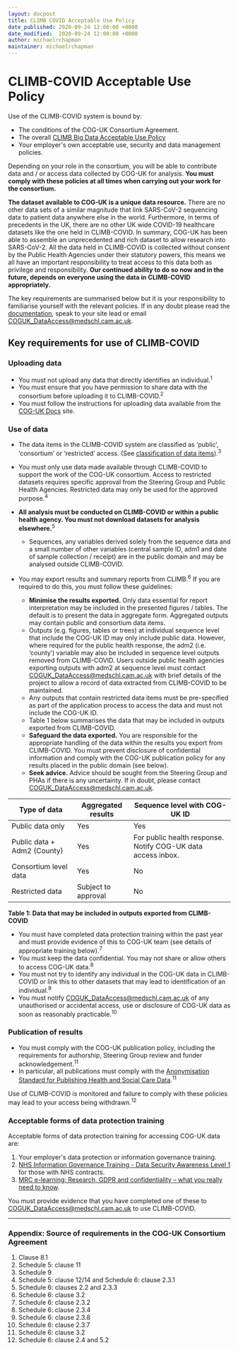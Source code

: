 ```yaml
---
layout: docpost
title: CLIMB COVID Acceptable Use Policy
date_published: 2020-09-24 12:00:00 +0000
date_modified:  2020-09-24 12:00:00 +0000
author: michaelrchapman
maintainer: michaelrchapman
---
```


# CLIMB-COVID Acceptable Use Policy

Use of the CLIMB-COVID system is bound by:
* The conditions of the COG-UK Consortium Agreement.
* The overall [CLIMB Big Data Acceptable Use Policy](https://discourse.climb.ac.uk/t/climb-big-data-terms-and-conditions-for-users-may-2020/1236)
* Your employer's own acceptable use, security and data management policies.

Depending on your role in the consortium, you will be able to contribute data and / or access data collected by COG-UK for analysis. **You must comply with these policies at all times when carrying out your work for the consortium.**

**The dataset available to COG-UK is a unique data resource.** There are no other data sets of a similar magnitude that link SARS-CoV-2 sequencing data to patient data anywhere else in the world. Furthermore, in terms of precedents in the UK, there are no other UK wide COVID-19 healthcare datasets like the one held in CLIMB-COVID. In summary, COG-UK has been able to assemble an unprecedented and rich dataset to allow research into SARS-CoV-2. All the data held in CLIMB-COVID is collected without consent by the Public Health Agencies under their statutory powers, this means we all have an important responsibility to treat access to this data both as privilege and responsibility. **Our continued ability to do so now and in the future, depends on everyone using the data in CLIMB-COVID appropriately.**

The key requirements are summarised below but it is your responsibility to familiarise yourself with the relevant policies. If in any doubt please read the [documentation](https://docs.covid19.climb.ac.uk/), speak to your site lead or email [COGUK_DataAccess@medschl.cam.ac.uk](mailto:COGUK_DataAccess@medschl.cam.ac.uk).

## Key requirements for use of CLIMB-COVID

### Uploading data
*	You must not upload any data that directly identifies an individual.<sup>1</sup>
*	You must ensure that you have permission to share data with the consortium before uploading it to CLIMB-COVID.<sup>2</sup>
*	You must follow the instructions for uploading data available from the [COG-UK Docs](https://docs.covid19.climb.ac.uk/) site.

### Use of data
*  The data items in the CLIMB-COVID system are classified as ‘public’, ‘consortium’ or ‘restricted’ access. (See [classification of data items](data-classification)).<sup>3</sup>
*  You must only use data made available through CLIMB-COVID to support the work of the COG-UK consortium. Access to restricted datasets requires specific approval from the Steering Group and Public Health Agencies. Restricted data may only be used for the approved purpose.<sup>4</sup>
*  **All analysis must be conducted on CLIMB-COVID or within a public health agency. You must not download datasets for analysis elsewhere.**<sup>5</sup>
    *  Sequences, any variables derived solely from the sequence data and a small number of other variables (central sample ID, adm1 and date of sample collection / receipt) are in the public domain and may be analysed outside CLIMB-COVID.
    
*	You may export results and summary reports from CLIMB.<sup>6</sup> If you are required to do this, you must follow these guidelines:
     *  **Minimise the results exported.** Only data essential for report interpretation may be included in the presented figures / tables. The default is to present the data in aggregate form. Aggregated outputs may contain public and consortium data items. 
     *  Outputs (e.g. figures, tables or trees) at individual sequence level that include the COG-UK ID may only include public data. However, where required for the public health response, the adm2 (i.e. ‘county’) variable may also be included in sequence level outputs removed from CLIMB-COVID. Users outside public health agencies exporting outputs with adm2 at sequence level must contact [COGUK_DataAccess@medschl.cam.ac.uk](mailto:COGUK_DataAccess@medschl.cam.ac.uk) with brief details of the project to allow a record of data extracted from CLIMB-COVID to be maintained.
     *  Any outputs that contain restricted data items must be pre-specified as part of the application process to access the data and must not include the COG-UK ID.
     *  Table 1 below summarises the data that may be included in outputs exported from CLIMB-COVID.
     *  **Safeguard the data exported.** You are responsible for the appropriate handling of the data within the results you export from CLIMB-COVID. You must prevent disclosure of confidential information and comply with the COG-UK publication policy for any results placed in the public domain (see below).
     *  **Seek advice.** Advice should be sought from the Steering Group and PHAs if there is any uncertainty. If in doubt, please contact [COGUK_DataAccess@medschl.cam.ac.uk](mailto:COGUK_DataAccess@medschl.cam.ac.uk). 

Type of data | Aggregated results |	Sequence level with COG-UK ID
-------------|--------------------|---------------------------------
Public data only | Yes | Yes
Public data + Adm2 (County) | Yes | For public health response. Notify COG-UK data access inbox.
Consortium level data | Yes | No
Restricted data | Subject to approval | No

**Table 1: Data that may be included in outputs exported from CLIMB-COVID**

*	You must have completed data protection training within the past year and must provide evidence of this to COG-UK team (see details of appropriate training below).<sup>7</sup>
*	You must keep the data confidential. You may not share or allow others to access COG-UK data.<sup>8</sup>
*	You must not try to identify any individual in the COG-UK data in CLIMB-COVID or link this to other datasets that may lead to identification of an individual.<sup>9</sup>
*	You must notify [COGUK_DataAccess@medschl.cam.ac.uk](mailto:COGUK_DataAccess@medschl.cam.ac.uk) of any unauthorised or accidental access, use or disclosure of COG-UK data as soon as reasonably practicable.<sup>10</sup>
 
### Publication of results
*	You must comply with the COG-UK publication policy, including the requirements for authorship, Steering Group review and funder acknowledgement.<sup>11</sup>
*	In particular, all publications must comply with the [Anonymisation Standard for Publishing Health and Social Care Data](https://digital.nhs.uk/data-and-information/information-standards/information-standards-and-data-collections-including-extractions/publications-and-notifications/standards-and-collections/isb1523-anonymisation-standard-for-publishing-health-and-social-care-data).<sup>11</sup>
 
Use of CLIMB-COVID is monitored and failure to comply with these policies may lead to your access being withdrawn.<sup>12</sup>
 
 
### Acceptable forms of data protection training
Acceptable forms of data protection training for accessing COG-UK data are:
1.	Your employer's data protection or information governance training.
2.	[NHS Information Governance Training - Data Security Awareness Level 1](https://www.e-lfh.org.uk/programmes/data-security-awareness/) for those with NHS contracts.
3.	[MRC e-learning: Research, GDPR and confidentiality – what you really need to know](https://byglearning.co.uk/mrcrsc-lms/course/view.php?id=71).

You must provide evidence that you have completed one of these to [COGUK_DataAccess@medschl.cam.ac.uk](mailto:COGUK_DataAccess@medschl.cam.ac.uk) to use CLIMB-COVID.

---

### Appendix: Source of requirements in the COG-UK Consortium Agreement
1.	Clause 8.1
2.	Schedule 5: clause 11
6.	Schedule 9
4.	Schedule 5: clause 12/14 and Schedule 6: clause 2.3.1
5.	Schedule 6: clauses 2.2 and 2.3.3
6.	Schedule 6: clause 3.2
7.	Schedule 6: clause 2.3.2
8.	Schedule 6: clause 2.3.4
9.	Schedule 6: clause 2.3.8
10.	Schedule 6: clause 2.3.7
11.	Schedule 6: clause 3.2
12.	Schedule 6: clause 2.4 and 5.2
